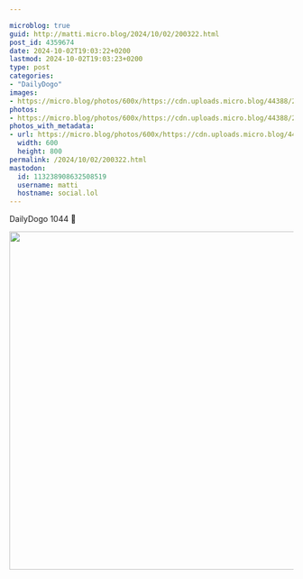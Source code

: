 ```yaml
---

microblog: true
guid: http://matti.micro.blog/2024/10/02/200322.html
post_id: 4359674
date: 2024-10-02T19:03:22+0200
lastmod: 2024-10-02T19:03:23+0200
type: post
categories:
- "DailyDogo"
images:
- https://micro.blog/photos/600x/https://cdn.uploads.micro.blog/44388/2024/8330e07668d34e5082d7ee54c653e6b0.jpg
photos:
- https://micro.blog/photos/600x/https://cdn.uploads.micro.blog/44388/2024/8330e07668d34e5082d7ee54c653e6b0.jpg
photos_with_metadata:
- url: https://micro.blog/photos/600x/https://cdn.uploads.micro.blog/44388/2024/8330e07668d34e5082d7ee54c653e6b0.jpg
  width: 600
  height: 800
permalink: /2024/10/02/200322.html
mastodon:
  id: 113238908632508519
  username: matti
  hostname: social.lol
---
```

DailyDogo 1044 🐶

<img src="/media/uploads/2024/8330e07668d34e5082d7ee54c653e6b0.jpg" width="600" alt="" />
